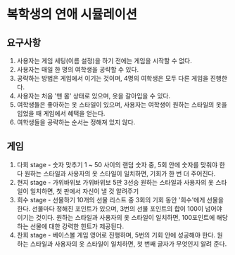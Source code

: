 # 복학생의 연애 시뮬레이션

## 요구사항
1. 사용자는 게임 세팅(이름 설정)을 하기 전에는 게임을 시작할 수 없다.
2. 사용자는 매일 한 명의 여학생을 공략할 수 있다.
3. 공략하는 방법은 게임에서 이기는 것이며, 4명의 여학생은 모두 다른 게임을 진행한다.
4. 사용자는 처음 '맨 몸' 상태로 있으며, 옷을 갈아입을 수 있다.
5. 여학생들은 좋아하는 옷 스타일이 있으며, 사용자는 여학생이 원하는 스타일의 옷을 입었을 때 게임에서 혜택을 얻는다.
6. 여학생들을 공략하는 순서는 정해져 있지 않다.

## 게임
1. 다희 stage - 숫자 맞추기
  1 ~ 50 사이의 랜덤 숫자 중, 5회 안에 숫자를 맞춰야 한다
  원하는 스타일과 사용자의 옷 스타일이 일치하면, 기회가 한 번 더 주어진다.
2. 현지 stage - 가위바위보
  가위바위보 5판 3선승
  원하는 스타일과 사용자의 옷 스타일이 일치하면, 첫 판에서 자신이 낼 것 알려주기
3. 희수 stage - 선물하기
  10개의 선물 리스트 중 3회의 기회 동안 '희수'에게 선물을 한다.
  선물마다 정해진 포인트가 있으며, 3번의 선물 포인트의 합이 100이 넘어야 이기는 것이다.
  원하는 스타일과 사용자의 옷 스타일이 일치하면, 100포인트에 해당하는 선물에 대한 강력한 힌트가 제공된다.
4. 찬희 stage - 베이스볼 게임
  영어로 진행하며, 5번의 기회 안에 성공해야 한다.
  원하는 스타일과 사용자의 옷 스타일이 일치하면, 첫 번째 글자가 무엇인지 알려 준다.
